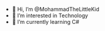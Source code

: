- 👋 Hi, I’m @MohammadTheLittleKid
- 👀 I’m interested in Technology 
- 🌱 I’m currently learning C#

<!---
MohammadTheLittleKid/MohammadTheLittleKid is a ✨ special ✨ repository because its `README.md` (this file) appears on your GitHub profile.
You can click the Preview link to take a look at your changes.
--->

